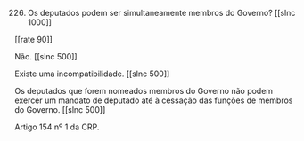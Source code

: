 226. Os deputados podem ser simultaneamente membros do Governo?
[[slnc 1000]]

[[rate 90]]

Não.
[[slnc 500]]

Existe uma incompatibilidade.
[[slnc 500]]

Os deputados que forem nomeados membros do Governo não podem exercer um mandato de deputado até à cessação das funções de membros do Governo.
[[slnc 500]]

Artigo 154 nº 1 da CRP.
